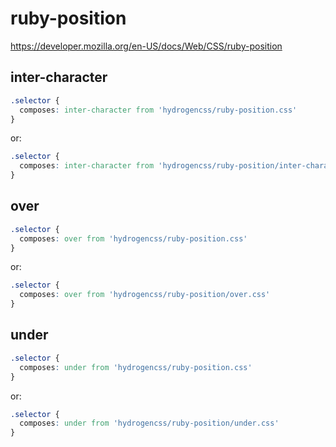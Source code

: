# ruby-position

https://developer.mozilla.org/en-US/docs/Web/CSS/ruby-position

## inter-character
```css
.selector {
  composes: inter-character from 'hydrogencss/ruby-position.css'
}
```

or:
```css
.selector {
  composes: inter-character from 'hydrogencss/ruby-position/inter-character.css'
}
```

## over
```css
.selector {
  composes: over from 'hydrogencss/ruby-position.css'
}
```

or:
```css
.selector {
  composes: over from 'hydrogencss/ruby-position/over.css'
}
```

## under
```css
.selector {
  composes: under from 'hydrogencss/ruby-position.css'
}
```

or:
```css
.selector {
  composes: under from 'hydrogencss/ruby-position/under.css'
}
```

